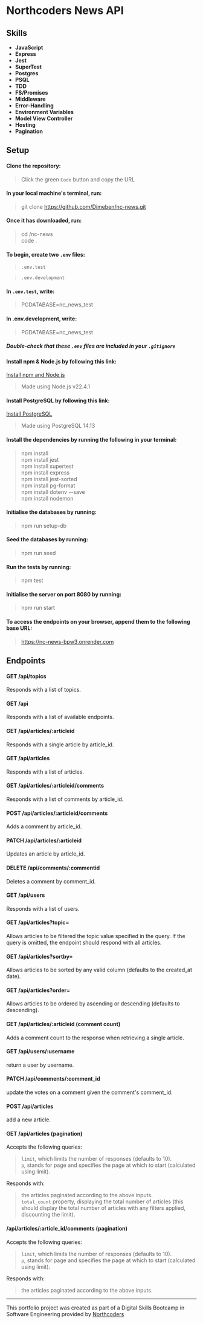 # Northcoders News API

## Skills

- **JavaScript**
- **Express**
- **Jest**
- **SuperTest**
- **Postgres**
- **PSQL**
- **TDD**
- **FS/Promises**
- **Middleware**
- **Error-Handling**
- **Environment Variables**
- **Model View Controller**
- **Hosting**
- **Pagination**

## Setup

#### Clone the repository:

> Click the green `Code` button and copy the URL <br>

#### In your local machine's terminal, run:

> git clone https://github.com/Dimeben/nc-news.git <br>

#### Once it has downloaded, run:

> cd /nc-news <br>
> code . <br>

#### To begin, create two `.env` files:

> `.env.test` <br>

> `.env.development`

#### In `.env.test`, write:

> PGDATABASE=nc_news_test

#### In .env.development, write:

> PGDATABASE=nc_news_test <br>

##### Double-check that these `.env` files are included in your `.gitignore`

#### Install npm & Node.js by following this link:

[Install npm and Node.js](https://docs.npmjs.com/downloading-and-installing-node-js-and-npm)

> Made using Node.js v22.4.1

#### Install PostgreSQL by following this link:

[Install PostgreSQL](https://www.postgresql.org/download/)

> Made using PostgreSQL 14.13

#### Install the dependencies by running the following in your terminal:

> npm install <br>
> npm install jest <br>
> npm install supertest <br>
> npm install express <br>
> npm install jest-sorted <br>
> npm install pg-format <br>
> npm install dotenv --save <br>
> npm install nodemon <br>

#### Initialise the databases by running:

> npm run setup-db <br>

#### Seed the databases by running:

> npm run seed <br>

#### Run the tests by running:

> npm test <br>

#### Initialise the server on port 8080 by running:

> npm run start <br>

#### To access the endpoints on your browser, append them to the following base URL:

> https://nc-news-bpw3.onrender.com

## Endpoints

#### GET /api/topics

Responds with a list of topics.

#### GET /api

Responds with a list of available endpoints.

#### GET /api/articles/:articleid

Responds with a single article by article_id.

#### GET /api/articles

Responds with a list of articles.

#### GET /api/articles/:articleid/comments

Responds with a list of comments by article_id.

#### POST /api/articles/:articleid/comments

Adds a comment by article_id.

#### PATCH /api/articles/:articleid

Updates an article by article_id.

#### DELETE /api/comments/:commentid

Deletes a comment by comment_id.

#### GET /api/users

Responds with a list of users.

#### GET /api/articles?topic=

Allows articles to be filtered the topic value specified in the query. If the query is omitted, the endpoint should respond with all articles.

#### GET /api/articles?sortby=

Allows articles to be sorted by any valid column (defaults to the created_at date).

#### GET /api/articles?order=

Allows articles to be ordered by ascending or descending (defaults to descending).

#### GET /api/articles/:articleid (comment count)

Adds a comment count to the response when retrieving a single article.

#### GET /api/users/:username

return a user by username.

#### PATCH /api/comments/:comment_id

update the votes on a comment given the comment's comment_id.

#### POST /api/articles

add a new article.

#### GET /api/articles (pagination)

Accepts the following queries:

> `limit`, which limits the number of responses (defaults to 10). <br> `p`, stands for page and specifies the page at which to start (calculated using limit).<br>

Responds with:<br>

> the articles paginated according to the above inputs.<br> `total_count` property, displaying the total number of articles (this should display the total number of articles with any filters applied, discounting the limit).

#### /api/articles/:article_id/comments (pagination)

Accepts the following queries:

> `limit`, which limits the number of responses (defaults to 10). <br> `p`, stands for page and specifies the page at which to start (calculated using limit).<br>

Responds with:<br>

> the articles paginated according to the above inputs.<br>

---

This portfolio project was created as part of a Digital Skills Bootcamp in Software Engineering provided by [Northcoders](https://northcoders.com/)
